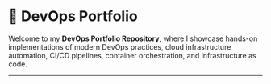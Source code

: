 # 🚀 DevOps Portfolio

Welcome to my **DevOps Portfolio Repository**, where I showcase hands-on implementations of modern DevOps practices, cloud infrastructure automation, CI/CD pipelines, container orchestration, and infrastructure as code.

---

